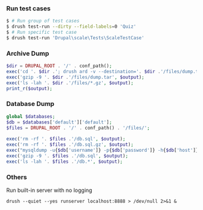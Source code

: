 ### Run test cases

```bash
$ # Run group of test cases
$ drush test-run --dirty --field-labels=0 'Quiz'
$ # Run specific test case
$ drush test-run 'Drupal\scale\Tests\ScaleTestCase'
```

### Archive Dump

```php
$dir = DRUPAL_ROOT . '/' . conf_path();
exec('cd '. $dir .'; drush ard -v --destination='. $dir .'/files/dump.tar', $output);
exec('gzip -9 '. $dir .'/files/dump.tar', $output);
exec('ls -lah '. $dir .'/files/*.gz', $output);
print_r($output);
```

### Database Dump

```php
global $databases;
$db = $databases['default']['default'];
$files = DRUPAL_ROOT . '/' . conf_path() . '/files/';
 
exec('rm -rf '. $files .'/db.sql', $output);
exec('rm -rf '. $files .'/db.sql.gz', $output);
exec("mysqldump -u{$db['username']} -p{$db['password']} -h{$db['host']} {$db['database']} > {$files}/db.sql", $output);
exec('gzip -9 '. $files .'/db.sql', $output);
exec('ls -lah '. $files .'/db.*', $output);
```

### Others

Run built-in server with no logging

    drush --quiet --yes runserver localhost:8888 > /dev/null 2>&1 &
